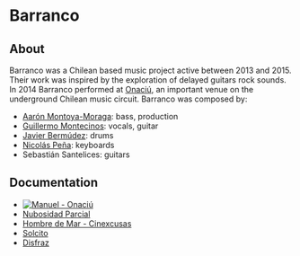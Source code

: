 # Barranco

## About
Barranco was a Chilean based music project active between 2013 and 2015. Their work was inspired by the exploration of delayed guitars rock sounds. In 2014 Barranco performed at [Onaciú](http://www.onaciu.com/), an important venue on the underground Chilean music circuit.
Barranco was composed by:
* [Aarón Montoya-Moraga](http://montoyamoraga.io/): bass, production
* [Guillermo Montecinos](http://guillemontecinos.cl/): vocals, guitar
* [Javier Bermúdez](https://cl.linkedin.com/in/javier-agustin-berm%C3%BAdez-r%C3%ADos-b42629a2): drums
* [Nicolás Peña](http://nicolaspe.com/): keyboards
* Sebastián Santelices: guitars

## Documentation

* [![Manuel - Onaciú](https://github.com/guillemontecinos/barranco/blob/master/documentation/screenshots/manuel.jpg)](https://www.youtube.com/watch?v=-bneJPOdMGM)
* [Nubosidad Parcial](https://www.youtube.com/watch?v=BrQhQW23kBs)
* [Hombre de Mar - Cinexcusas](https://www.youtube.com/watch?v=FeXqXKrAoG0)
* [Solcito](https://vimeo.com/147775274)
* [Disfraz](https://vimeo.com/147774565)
